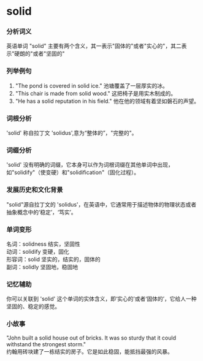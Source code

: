 # solid

### 分析词义

  

英语单词 "solid" 主要有两个含义，其一表示"固体的"或者"实心的"，其二表示"硬朗的"或者"坚固的"

  

### 列举例句

  

1.  "The pond is covered in solid ice." 池塘覆盖了一层厚实的冰。
2.  "This chair is made from solid wood." 这把椅子是用实木制成的。
3.  "He has a solid reputation in his field." 他在他的领域有着坚如磐石的声望。

  

### 词根分析

  

'solid' 称自拉丁文 'solidus',意为“整体的”，"完整的"。

  

### 词缀分析

  

'solid' 没有明确的词缀，它本身可以作为词根词缀在其他单词中出现，如"solidify"（使变硬）和"solidification"（固化过程）。

  

### 发展历史和文化背景

  

"solid"源自拉丁文的 'solidus'，在英语中，它通常用于描述物体的物理状态或者抽象概念中的‘稳定’，‘笃实’。

  

### 单词变形

  

名词：solidness 结实，坚固性  
动词：solidify 变硬，固化  
形容词：solid 坚实的，结实的，固体的  
副词：solidly 坚固地，稳固地

  

### 记忆辅助

  

你可以关联到 'solid' 这个单词的实体含义，即‘实心的’或者‘固体的’，它给人一种坚固的、稳定的感觉。

  

### 小故事

  

"John built a solid house out of bricks. It was so sturdy that it could withstand the strongest storm."  
约翰用砖块建了一栋结实的房子。它是如此稳固，能抵挡最强的风暴。
